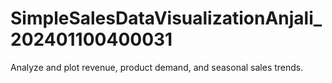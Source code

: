 # SimpleSalesDataVisualizationAnjali_202401100400031
Analyze and plot revenue, product demand, and  seasonal sales trends.
